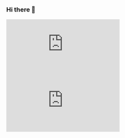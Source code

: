### Hi there 👋

  [![My Stats](https://github-stats-evirunurm.vercel.app/api/stats.js?username=k-suke39&color=white&peng=false)](https://github.com/evirunurm/github-stats)
    [![My Stats](https://github-stats-evirunurm.vercel.app/api/languages.js?username=k-suke39&pie=false)](https://github.com/k-suke39/github-stats)
